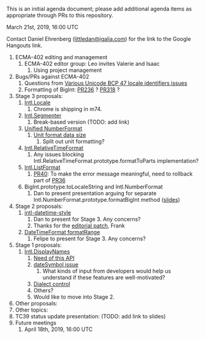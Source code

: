 This is an initial agenda document; please add additional agenda items as appropriate through PRs to this repository.

March 21st, 2019, 16:00 UTC

Contact Daniel Ehrenberg (littledan@igalia.com) for the link to the Google Hangouts link.

1. ECMA-402 editing and management
   1. ECMA-402 editor group: Leo invites Valerie and Isaac
      1. Using project management
1. Bugs/PRs against ECMA-402
   1. Questions from [Various Unicode BCP 47 locale identifiers issues](https://github.com/tc39/ecma402/issues/330)
   1. Formatting of BigInt: [PR236](https://github.com/tc39/ecma402/pull/236) ? [PR318](https://github.com/tc39/ecma402/pull/318) ?
1. Stage 3 proposals:
   1. [Intl.Locale](https://github.com/tc39/proposal-intl-locale)
      1. Chrome is shipping in m74.
   1. [Intl.Segmenter](https://github.com/tc39/proposal-intl-segmenter)
       1. Break-based version (TODO: add link)
   1. [Unified NumberFormat](https://github.com/tc39/proposal-unified-intl-numberformat)
       1. [Unit format data size](https://github.com/tc39/proposal-unified-intl-numberformat/issues/39)
           1. Split out unit formatting?
   1. [Intl.RelativeTimeFormat](https://github.com/tc39/proposal-intl-relative-time)
       1. Any issues blocking Intl.RelativeTimeFormat.prototype.formatToParts implementation?
   1. [Intl.ListFormat](https://github.com/tc39/proposal-intl-list-format)
      1. [PR40](https://github.com/tc39/proposal-intl-list-format/pull/40): To make the error message meaningful, need to rollback part of [PR36](https://github.com/tc39/proposal-intl-list-format/pull/36)
   1. BigInt.prototype.toLocaleString and Intl.NumberFormat
       1. Dan to present presentation arguing for separate Intl.NumberFormat.prototype.formatBigInt method ([slides](https://docs.google.com/presentation/d/1L19IEMWwfGyKFbaA1FAKIl2PEuSoQXtSOvVQLHJV5g0/edit#slide=id.p))
1. Stage 2 proposals:
   1. [intl-datetime-style](https://github.com/tc39/proposal-intl-datetime-style)
       1. Dan to present for Stage 3. Any concerns?
       1. Thanks for the [editorial patch](https://github.com/tc39/proposal-intl-datetime-style/pull/22), Frank
   1. [DateTimeFormat formatRange](https://github.com/fabalbon/proposal-intl-DateTimeFormat-formatRange)
       1. Felipe to present for Stage 3. Any concerns?
1. Stage 1 proposals:
   1. [Intl.DisplayNames](https://github.com/tc39/proposal-intl-displaynames)
      1. [Need of this API](https://github.com/tc39/proposal-intl-displaynames/issues/21)
      1. [dateSymbol issue](https://github.com/tc39/proposal-intl-displaynames/issues/22)
          1. What kinds of input from developers would help us understand if these features are well-motivated?
      1. [Dialect control](https://github.com/tc39/proposal-intl-displaynames/issues/20)
      1. Others?
      1. Would like to move into Stage 2.
1. Other proposals:
1. Other topics:
1. TC39 status update presentation: (TODO: add link to slides)
1. Future meetings
   1. April 18th, 2019, 16:00 UTC
